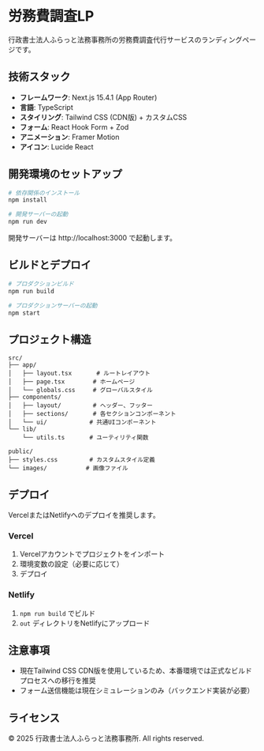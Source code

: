# 労務費調査LP

行政書士法人ふらっと法務事務所の労務費調査代行サービスのランディングページです。

## 技術スタック

- **フレームワーク**: Next.js 15.4.1 (App Router)
- **言語**: TypeScript
- **スタイリング**: Tailwind CSS (CDN版) + カスタムCSS
- **フォーム**: React Hook Form + Zod
- **アニメーション**: Framer Motion
- **アイコン**: Lucide React

## 開発環境のセットアップ

```bash
# 依存関係のインストール
npm install

# 開発サーバーの起動
npm run dev
```

開発サーバーは http://localhost:3000 で起動します。

## ビルドとデプロイ

```bash
# プロダクションビルド
npm run build

# プロダクションサーバーの起動
npm start
```

## プロジェクト構造

```
src/
├── app/
│   ├── layout.tsx       # ルートレイアウト
│   ├── page.tsx        # ホームページ
│   └── globals.css     # グローバルスタイル
├── components/
│   ├── layout/         # ヘッダー、フッター
│   ├── sections/       # 各セクションコンポーネント
│   └── ui/            # 共通UIコンポーネント
└── lib/
    └── utils.ts       # ユーティリティ関数

public/
├── styles.css         # カスタムスタイル定義
└── images/           # 画像ファイル
```

## デプロイ

VercelまたはNetlifyへのデプロイを推奨します。

### Vercel

1. Vercelアカウントでプロジェクトをインポート
2. 環境変数の設定（必要に応じて）
3. デプロイ

### Netlify

1. `npm run build` でビルド
2. `out` ディレクトリをNetlifyにアップロード

## 注意事項

- 現在Tailwind CSS CDN版を使用しているため、本番環境では正式なビルドプロセスへの移行を推奨
- フォーム送信機能は現在シミュレーションのみ（バックエンド実装が必要）

## ライセンス

© 2025 行政書士法人ふらっと法務事務所. All rights reserved.